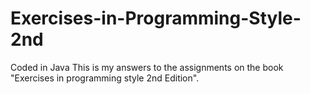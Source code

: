 # Exercises-in-Programming-Style-2nd
Coded in Java
This is my answers to the assignments on the book "Exercises in programming style 2nd Edition".
